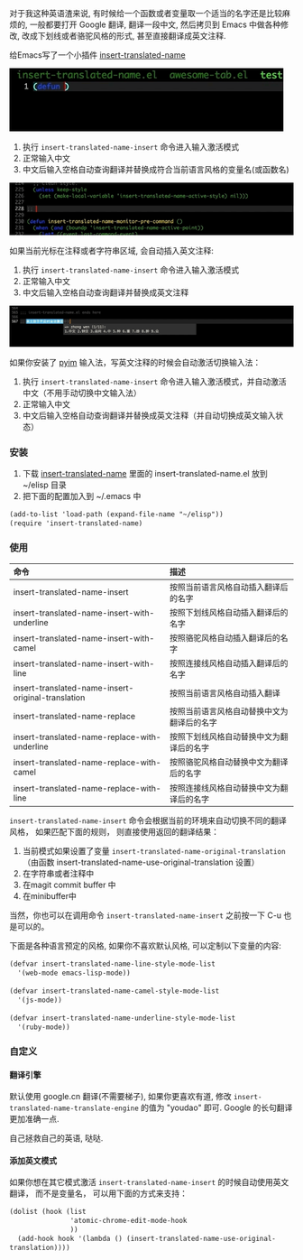 对于我这种英语渣来说, 有时候给一个函数或者变量取一个适当的名字还是比较麻烦的, 一般都要打开 Google 翻译, 翻译一段中文, 然后拷贝到 Emacs 中做各种修改, 改成下划线或者骆驼风格的形式, 甚至直接翻译成英文注释.

给Emacs写了一个小插件 [insert-translated-name](https://github.com/manateelazycat/insert-translated-name)

<img src="./screenshot.gif">

1. 执行 ```insert-translated-name-insert``` 命令进入输入激活模式
2. 正常输入中文
3. 中文后输入空格自动查询翻译并替换成符合当前语言风格的变量名(或函数名)


<img src="./comment.gif">

如果当前光标在注释或者字符串区域, 会自动插入英文注释:
1. 执行 ```insert-translated-name-insert``` 命令进入输入激活模式
2. 正常输入中文
3. 中文后输入空格自动查询翻译并替换成英文注释

<img src="./pyim.gif">

如果你安装了 [pyim](https://github.com/tumashu/pyim) 输入法，写英文注释的时候会自动激活切换输入法：
1. 执行 ```insert-translated-name-insert``` 命令进入输入激活模式，并自动激活中文（不用手动切换中文输入法）
2. 正常输入中文
3. 中文后输入空格自动查询翻译并替换成英文注释（并自动切换成英文输入状态）

### 安装

1.  下载 [insert-translated-name](https://github.com/manateelazycat/insert-translated-name) 里面的 insert-translated-name.el 放到 ~/elisp 目录
2.  把下面的配置加入到 ~/.emacs 中
```
(add-to-list 'load-path (expand-file-name "~/elisp"))
(require 'insert-translated-name)
```

### 使用
| 命令                                               | 描述                                       |
| :--------                                          | :----                                      |
| insert-translated-name-insert                      | 按照当前语言风格自动插入翻译后的名字       |
| insert-translated-name-insert-with-underline       | 按照下划线风格自动插入翻译后的名字         |
| insert-translated-name-insert-with-camel           | 按照骆驼风格自动插入翻译后的名字           |
| insert-translated-name-insert-with-line            | 按照连接线风格自动插入翻译后的名字         |
| insert-translated-name-insert-original-translation | 按照当前语言风格自动插入翻译               |
| insert-translated-name-replace                     | 按照当前语言风格自动替换中文为翻译后的名字 |
| insert-translated-name-replace-with-underline      | 按照下划线风格自动替换中文为翻译后的名字   |
| insert-translated-name-replace-with-camel          | 按照骆驼风格自动替换中文为翻译后的名字     |
| insert-translated-name-replace-with-line           | 按照连接线风格自动替换中文为翻译后的名字   |

```insert-translated-name-insert``` 命令会根据当前的环境来自动切换不同的翻译风格， 如果匹配下面的规则， 则直接使用返回的翻译结果：
1. 当前模式如果设置了变量 ```insert-translated-name-original-translation``` （由函数 insert-translated-name-use-original-translation 设置）
2. 在字符串或者注释中
3. 在magit commit buffer 中
4. 在minibuffer中

当然，你也可以在调用命令 ```insert-translated-name-insert``` 之前按一下 C-u 也是可以的。 

下面是各种语言预定的风格, 如果你不喜欢默认风格, 可以定制以下变量的内容:
```
(defvar insert-translated-name-line-style-mode-list
  '(web-mode emacs-lisp-mode))

(defvar insert-translated-name-camel-style-mode-list
  '(js-mode))

(defvar insert-translated-name-underline-style-mode-list
  '(ruby-mode))
```

### 自定义

#### 翻译引擎
默认使用 google.cn 翻译(不需要梯子), 如果你更喜欢有道, 修改 ```insert-translated-name-translate-engine``` 的值为 "youdao" 即可.
Google 的长句翻译更加准确一点.

自己拯救自己的英语, 哒哒.

#### 添加英文模式
如果你想在其它模式激活 ```insert-translated-name-insert``` 的时候自动使用英文翻译， 而不是变量名， 可以用下面的方式来支持：
```
(dolist (hook (list
               'atomic-chrome-edit-mode-hook
               ))
  (add-hook hook '(lambda () (insert-translated-name-use-original-translation))))
```

